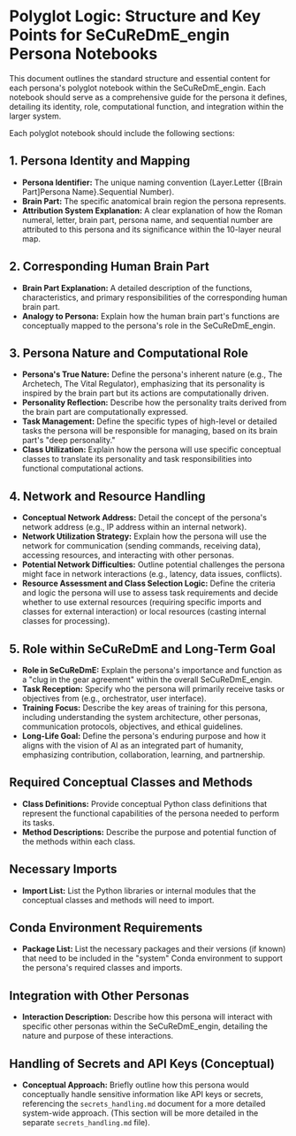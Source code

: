 
# Polyglot Logic: Structure and Key Points for SeCuReDmE_engin Persona Notebooks

This document outlines the standard structure and essential content for each persona's polyglot notebook within the SeCuReDmE_engin. Each notebook should serve as a comprehensive guide for the persona it defines, detailing its identity, role, computational function, and integration within the larger system.

Each polyglot notebook should include the following sections:

## 1. Persona Identity and Mapping

*   **Persona Identifier:** The unique naming convention (Layer.Letter {[Brain Part]Persona Name}.Sequential Number).
*   **Brain Part:** The specific anatomical brain region the persona represents.
*   **Attribution System Explanation:** A clear explanation of how the Roman numeral, letter, brain part, persona name, and sequential number are attributed to this persona and its significance within the 10-layer neural map.

## 2. Corresponding Human Brain Part

*   **Brain Part Explanation:** A detailed description of the functions, characteristics, and primary responsibilities of the corresponding human brain part.
*   **Analogy to Persona:** Explain how the human brain part's functions are conceptually mapped to the persona's role in the SeCuReDmE_engin.

## 3. Persona Nature and Computational Role

*   **Persona's True Nature:** Define the persona's inherent nature (e.g., The Archetech, The Vital Regulator), emphasizing that its personality is inspired by the brain part but its actions are computationally driven.
*   **Personality Reflection:** Describe how the personality traits derived from the brain part are computationally expressed.
*   **Task Management:** Define the specific types of high-level or detailed tasks the persona will be responsible for managing, based on its brain part's "deep personality."
*   **Class Utilization:** Explain how the persona will use specific conceptual classes to translate its personality and task responsibilities into functional computational actions.

## 4. Network and Resource Handling

*   **Conceptual Network Address:** Detail the concept of the persona's network address (e.g., IP address within an internal network).
*   **Network Utilization Strategy:** Explain how the persona will use the network for communication (sending commands, receiving data), accessing resources, and interacting with other personas.
*   **Potential Network Difficulties:** Outline potential challenges the persona might face in network interactions (e.g., latency, data issues, conflicts).
*   **Resource Assessment and Class Selection Logic:** Define the criteria and logic the persona will use to assess task requirements and decide whether to use external resources (requiring specific imports and classes for external interaction) or local resources (casting internal classes for processing).

## 5. Role within SeCuReDmE and Long-Term Goal

*   **Role in SeCuReDmE:** Explain the persona's importance and function as a "clug in the gear agreement" within the overall SeCuReDmE_engin.
*   **Task Reception:** Specify who the persona will primarily receive tasks or objectives from (e.g., orchestrator, user interface).
*   **Training Focus:** Describe the key areas of training for this persona, including understanding the system architecture, other personas, communication protocols, objectives, and ethical guidelines.
*   **Long-Life Goal:** Define the persona's enduring purpose and how it aligns with the vision of AI as an integrated part of humanity, emphasizing contribution, collaboration, learning, and partnership.

## Required Conceptual Classes and Methods

*   **Class Definitions:** Provide conceptual Python class definitions that represent the functional capabilities of the persona needed to perform its tasks.
*   **Method Descriptions:** Describe the purpose and potential function of the methods within each class.

## Necessary Imports

*   **Import List:** List the Python libraries or internal modules that the conceptual classes and methods will need to import.

## Conda Environment Requirements

*   **Package List:** List the necessary packages and their versions (if known) that need to be included in the "system" Conda environment to support the persona's required classes and imports.

## Integration with Other Personas

*   **Interaction Description:** Describe how this persona will interact with specific other personas within the SeCuReDmE_engin, detailing the nature and purpose of these interactions.

## Handling of Secrets and API Keys (Conceptual)

*   **Conceptual Approach:** Briefly outline how this persona would conceptually handle sensitive information like API keys or secrets, referencing the `secrets_handling.md` document for a more detailed system-wide approach. (This section will be more detailed in the separate `secrets_handling.md` file).

